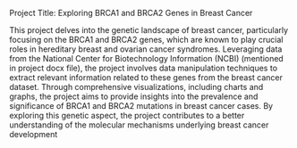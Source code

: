 Project Title: Exploring BRCA1 and BRCA2 Genes in Breast Cancer

This project delves into the genetic landscape of breast cancer, 
particularly focusing on the BRCA1 and BRCA2 genes, which are known 
to play crucial roles in hereditary breast and ovarian cancer syndromes. 
Leveraging data from the National Center for Biotechnology Information (NCBI) 
(mentioned in project docx file), the project involves data manipulation 
techniques to extract relevant information related to these genes from the 
breast cancer dataset. 
Through comprehensive visualizations, including charts and graphs, the 
project aims to provide insights into the prevalence and significance of 
BRCA1 and BRCA2 mutations in breast cancer cases. By exploring this genetic 
aspect, the project contributes to a better understanding of the molecular 
mechanisms underlying breast cancer development
